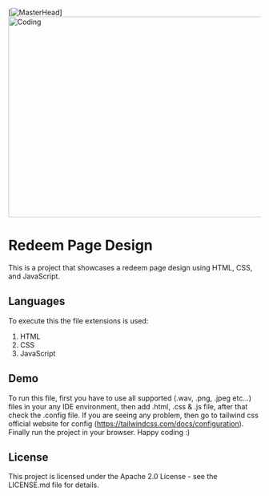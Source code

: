 [![MasterHead](https://cdn.dribbble.com/users/214929/screenshots/4366947/media/ad7632627df868ba4c04668d7c96266e.gif)]
<img alt="Coding" width="600" height="400" src="https://cdn.dribbble.com/users/214929/screenshots/4366947/media/ad7632627df868ba4c04668d7c96266e.gif">
# Redeem Page Design

This is a project that showcases a redeem page design using HTML, CSS, and JavaScript.

## Languages

To execute this the file extensions is used:

1. HTML
2. CSS
3. JavaScript

## Demo
To run this file, first you have to use all supported (.wav, .png, .jpeg etc...) files in your any IDE environment, then add .html, .css & .js file, after that check the .config file. If you are seeing any problem, then go to tailwind css official website for config (https://tailwindcss.com/docs/configuration). Finally run the project in your browser. Happy coding :)


## License

This project is licensed under the Apache 2.0 License - see the LICENSE.md file for details.
